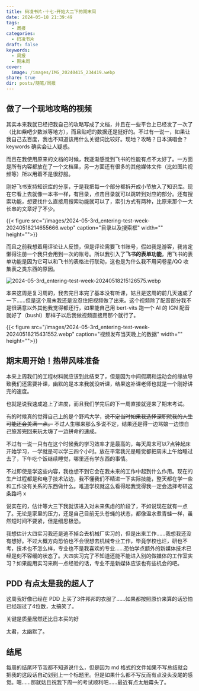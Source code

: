 ```yaml
---
title: 码凌书片·十七·开始大二下的期末周
date: 2024-05-18 21:39:49
tags:
  - 周报
categories:
  - 码凌书片
draft: false
keywords:
  - 周报
  - 期末周
cover:
  image: /images/IMG_20240415_234419.webp
share: true
dir: posts/随笔/周报
---
```


## 做了一个现地攻略的视频

其实本来我就已经把我自己的攻略写成了文档，并且在一些平台上已经发了一次了（比如~~紫吧~~少数派等地方），而且贴吧的数据还是挺好的。不过有一说一，如果让我自己去百度，我也不知道该用什么关键词比较好。现地？攻略？日本演唱会？keywords 确实会让人疑惑。

而且在我使用原来的文档的时候，我逐渐感觉到飞书的性能有点不太好了。一方面是所有内容都放在了一个文档里，另一方面还有很多的其他媒体文件（比如图片视频等）所以用着不是很舒服。

刚好飞书支持知识库的分享，于是我把每一个部分都拆开成小节放入了知识库。现在它看上去就像一本书一样，有目录，点击目录就可以跳转到对应的部分。还有搜索功能，想要找什么直接用搜索功能就可以了，索引方式有两种，比原来那个一大长串的文章好了不少。

{{< figure src="/images/2024-05-3rd_entering-test-week-20240518214655666.webp" caption="目录以及搜索框" width="" height="">}}

而且之前我想着用评论让人反馈，但是评论需要飞书账号，假如我是游客，我肯定懒得注册一个我只会用到一次的账号。所以我引入了**飞书的表单功能**，用飞书的表单功能是因为它可以和飞书的表格进行联动，这也是为什么我不用问卷星/QQ 收集表之类东西的原因。

![2024-05-3rd_entering-test-week-20240518215126575.webp](/images/2024-05-3rd_entering-test-week-20240518215126575.webp)

本来这周是复习周的，我去完日本完了基本没有听课，姑且是这周的前几天速成了一下……但是这个周末我还是没忍住把视频做了出来。这个视频除了配音部分我不是很满意以外其他我觉得都还行，如果能自己用 bert-vits 跑一个 AI 的 IGN 配音就好了（bushi）那样子以后我做视频直接用那个就行了。

{{< figure src="/images/2024-05-3rd_entering-test-week-20240518215431552.webp" caption="视频发布当天晚上的数据" width="" height="">}}

## 期末周开始！热带风味准备

本来上周我们的工程材料就应该到此结束了，但是因为中间假期和运动会的缘故导致我们还需要补课，幽默的是本来我就没听课，结果这补课老师也就是一个刚好讲完的速度。

也就是说我速成追上了进度，而且我们学完后的下一周直接就迎来了期末考试。

有的时候真的觉得自己上的是个野鸡大学，~~说不定当时如果我选择深职院我的人生可能还会美满一点。~~ 不过人生哪来那么多说不定，结果还是得一边骂娘一边恨自己旅游完回来玩太嗨了一边拼命的速成。

不过有一说一只有在这个时候我的学习效率才是最高的，每天周末可以7点钟起床开始学习，一学就是可以学三四个小时。放在平常我光是睡觉都把周末上午给睡过去了，下午吃个饭继续睡觉，哪里还有学东西的事情。

不过即使是学这些内容，我也想不到它会在我未来的工作中起到什么作用。现在的生产过程都是和电子技术沾边，我不懂我们不精进一下实际技能，整天都在学一些和工作没有关系的东西做什么。难道学校就这么看得起我觉得我一定会选择考研这条路吗 x

说实在的，估计等大三下我就该进入对未来焦虑的阶段了，不如说现在就有一点了。无论是家里的压力，还是自己目前无头苍蝇的状态，都像温水煮青蛙一样，虽然短时间不要紧，但是细思极恐。

我想估计大四实习我还是逃不掉会去机械厂实习的，但是出来工作……我想我还没有想好。不过大概方向恐怕也不会很想去机械专业工作，毕竟学校也烂，研也不考，技术也不怎么样，专业也不是我喜欢的专业……恐怕学点额外的新媒体技术已经是刻不容缓的状态了。大四实习完了不知道还能不能进入别的做媒体的工作室实习？如果能用实习来刷一点经验的话，专业不是新媒体应该也有些机会的吧。

## PDD 有点太是我的超人了

这周我好像已经在 PDD 上买了3件邦邦的衣服了……如果都按照原价来算的话恐怕已经超过了4位数，太搞笑了。

关键是质量居然还比日本买的好

太君，太幽默了。

## 结尾

每周的结尾环节我都不知道说什么，但是因为 md 格式的文件如果不写总结就会把我的这段话自动划到上一个标题里。但是如果什么都不写反而有点没头没尾的感觉。嗯……那就姑且祝我下周一的考试顺利吧……最近有点太触霉头了。